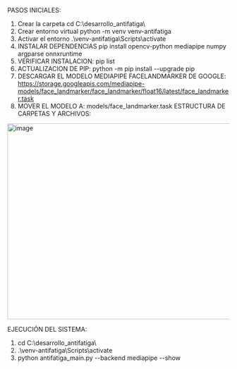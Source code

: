 PASOS INICIALES:
1.	Crear la carpeta
cd C:\desarrollo_antifatiga\
2.	Crear entorno virtual
python -m venv venv-antifatiga
3.	Activar el entorno
.\venv-antifatiga\Scripts\actívate
4.	INSTALAR DEPENDENCIAS
pip install opencv-python mediapipe numpy argparse onnxruntime
5.	VERIFICAR INSTALACION:
pip list
6.	ACTUALIZACION DE PIP:
python -m pip install --upgrade pip
7.	DESCARGAR EL MODELO MEDIAPIPE FACELANDMARKER DE GOOGLE:
https://storage.googleapis.com/mediapipe-models/face_landmarker/face_landmarker/float16/latest/face_landmarker.task
8.	MOVER EL MODELO A:
models/face_landmarker.task
ESTRUCTURA DE CARPETAS Y ARCHIVOS:
 <img width="886" height="445" alt="image" src="https://github.com/user-attachments/assets/268040cd-7dc1-4916-ab5e-e7d62135eaed" />

EJECUCIÓN DEL SISTEMA:
1.	cd C:\desarrollo_antifatiga\
2.	.\venv-antifatiga\Scripts\activate
3.	python antifatiga_main.py --backend mediapipe --show
